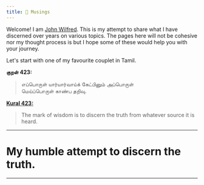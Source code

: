 ```yaml
---
title: 🌱 Musings
---
```


Welcome! I am [John Wilfred](https://www.linkedin.com/in/johnwilfred/). This is my attempt to share what I have discerned over years on various topics. The pages here will not be cohesive nor my thought process is but I hope some of these would help you with your journey. 

Let's start with one of my favourite couplet in Tamil.

__குறள் 423:__
>எப்பொருள் யார்யார்வாய்க் கேட்பினும் அப்பொருள்  <BR>மெய்ப்பொருள் காண்ப தறிவு.

__[Kural 423:](https://en.wikipedia.org/wiki/Kural)__ 
> The mark of wisdom is to discern the truth from whatever source it is heard.
---
# My humble attempt to discern the truth.

---

